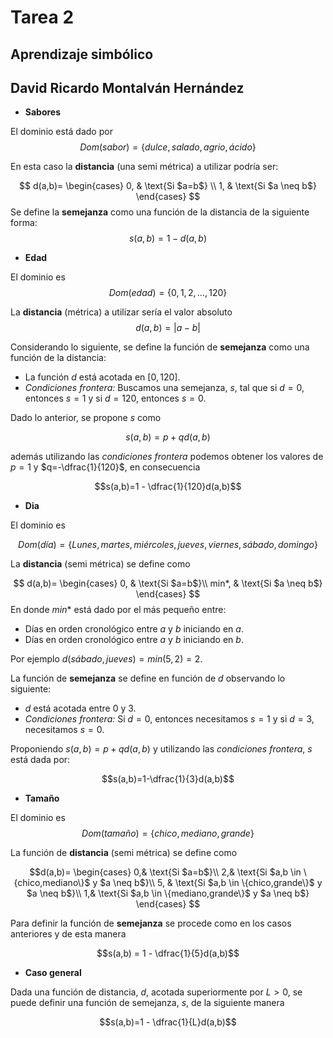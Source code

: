 # Tarea 2

## Aprendizaje simbólico

David Ricardo Montalván Hernández
---
* **Sabores**

El dominio está dado por
$$Dom(sabor)=\{dulce,salado,agrio,ácido\}$$

En esta caso la **distancia** (una semi métrica) a utilizar podría ser:

$$
d(a,b)=
\begin{cases}
0, & \text{Si $a=b$} \\
1, & \text{Si $a \neq b$}
\end{cases}
$$
Se define la **semejanza** como una función de la distancia de la siguiente forma:
$$s(a,b) = 1- d(a,b)$$

* **Edad**

El dominio es
$$Dom(edad)=\{0,1,2,\ldots,120\}$$

La **distancia** (métrica) a utilizar sería el valor absoluto
$$d(a,b) = |a-b|$$

Considerando lo siguiente, se define la función de **semejanza** como una función de la distancia:

* La función $d$ está acotada en $[0,120]$.
* *Condiciones frontera:* Buscamos una semejanza, $s$, tal que si $d=0$, entonces $s=1$ y si $d=120$, entonces $s=0$.

Dado lo anterior, se propone $s$ como

$$s(a,b)=p +qd(a,b)$$

además utilizando las *condiciones frontera* podemos obtener los valores de $p=1$ y $q=-\dfrac{1}{120}$, en consecuencia

$$s(a,b)=1 - \dfrac{1}{120}d(a,b)$$

* **Dia**

El dominio es

$$Dom(día)=\{Lunes,martes,miércoles,jueves,viernes,sábado,domingo\}$$

La **distancia** (semi métrica) se define como

$$
d(a,b)=
\begin{cases}
0, & \text{Si $a=b$}\\
min*, & \text{Si $a \neq b$}
\end{cases}
$$
En donde $min*$ está dado por el más pequeño entre:

* Días en orden cronológico entre $a$ y $b$ iniciando en $a$.
* Días en orden cronológico entre $a$ y $b$ iniciando en $b$.

Por ejemplo $d(sábado,jueves)=min(5,2)=2$.

La función de **semejanza** se define en función de $d$ observando lo siguiente:

* $d$ está acotada entre $0$ y $3$.
* *Condiciones frontera:* Si $d=0$, entonces necesitamos $s=1$ y si $d=3$, necesitamos $s=0$.

Proponiendo $s(a,b)=p+qd(a,b)$ y utilizando las *condiciones frontera*, $s$ está dada por:

$$s(a,b)=1-\dfrac{1}{3}d(a,b)$$

* **Tamaño**

El dominio es
$$Dom(tamaño)=\{chico,mediano,grande\}$$

La función de **distancia** (semi métrica) se define como

$$d(a,b)=
\begin{cases}
0,& \text{Si $a=b$}\\
2,& \text{Si $a,b \in \{chico,mediano\}$ y $a \neq b$}\\
5, & \text{Si $a,b \in \{chico,grande\}$ y $a \neq b$}\\
1,& \text{Si $a,b \in \{mediano,grande\}$ y $a \neq b$}
\end{cases}
$$

Para definir la función de **semejanza** se procede como en los casos anteriores y de esta manera

$$s(a,b) = 1 - \dfrac{1}{5}d(a,b)$$

* **Caso general**

Dada una función de distancia, $d$, acotada superiormente por $L>0$, se puede definir una función de semejanza, $s$, de la siguiente manera

$$s(a,b)=1 - \dfrac{1}{L}d(a,b)$$
